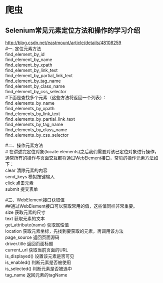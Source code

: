 爬虫
==== 
 Selenium常见元素定位方法和操作的学习介绍
 ------- 
 http://blog.csdn.net/eastmount/article/details/48108259<br>
#一. 定位元素方法<br>
find_element_by_id<br>
find_element_by_name<br>
find_element_by_xpath<br>
find_element_by_link_text<br>
find_element_by_partial_link_text<br>
find_element_by_tag_name<br>
find_element_by_class_name<br>
find_element_by_css_selector<br>
#下面是查找多个元素（这些方法将返回一个列表）：<br>
find_elements_by_name<br>
find_elements_by_xpath<br>
find_elements_by_link_text<br>
find_elements_by_partial_link_text<br>
find_elements_by_tag_name<br>
find_elements_by_class_name<br>
find_elements_by_css_selector<br>

#二、操作元素方法<br>
# 在讲述完定位对象(locate elements)之后我们需要对该已定位对象进行操作，通常所有的操作与页面交互都将通过WebElement接口，常见的操作元素方法如下：<br>
clear 清除元素的内容<br>
send_keys 模拟按键输入<br>
click 点击元素<br>
submit 提交表单<br>

#三、WebElement接口获取值<br>
##通过WebElement接口可以获取常用的值，这些值同样非常重要。<br>
size 获取元素的尺寸<br>
text 获取元素的文本<br>
get_attribute(name) 获取属性值<br>
location 获取元素坐标，先找到要获取的元素，再调用该方法<br>
page_source 返回页面源码<br>
driver.title 返回页面标题<br>
current_url 获取当前页面的URL<br>
is_displayed() 设置该元素是否可见<br>
is_enabled() 判断元素是否被使用<br>
is_selected() 判断元素是否被选中<br>
tag_name 返回元素的tagName<br>
